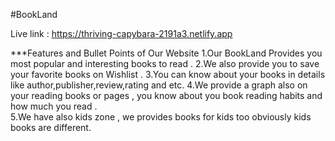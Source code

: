 #BookLand 

Live link : https://thriving-capybara-2191a3.netlify.app

***Features and Bullet Points of Our Website
1.Our BookLand Provides you most popular and interesting books to read .
2.We also provide you to  save your favorite books on Wishlist .
3.You can know about your books in details like author,publisher,review,rating and etc.
4.We provide a graph also on your reading books or pages , you know about you book reading  habits and how much you read .  
5.We  have also kids zone  , we provides books for kids too obviously kids books are different.
